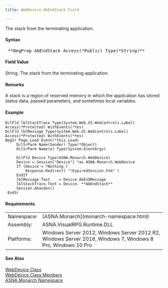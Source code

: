 ```yaml
---
title: WebDevice.AbEndStack Field

---
```


The stack from the terminating application.

#### Syntax
<pre class="prettyprint"> **BegProp AbEndStack Access(*Public) Type(*String)**       </pre>  

<!--mine -->

#### Field Value
String. The stack from the terminating application.

#### Remarks
A stack is a region of reserved memory in which the application has stored status data, passed parameters, and sometimes local variables.

#### Example
<pre class="prettyprint"><code class="language-avr">DclFld lblStackTrace Type(System.Web.UI.WebControls.Label) Access(*Protected) WithEvents(*Yes)
DclFld lblMessage Type(System.Web.UI.WebControls.Label) Access(*Protected) WithEvents(*Yes)
BegSr Page_Load Event(*this.Load)
     DclSrParm Name(Sender) Type(*Object)
     DclSrParm Name(e) Type(System.EventArgs)

     DclFld Device Type(ASNA.Monarch.WebDevice)
     Device = Session["Device"] *as ASNA.Monarch.WebDevice
     If (Device = *Nothing )
         Response.Redirect( "!ExpiredSession.htm" )
     EndIf
     lblMessage.Text    = Device.AbEndMessage
     lblStackTrace.Text = Device. **AbEndStack** 
     Session.Abandon()
 EndSr</code></pre>  

<!-- -->

#### Requirements
<table class="dttable" cellspacing="0" cellpadding="4" width="60%">
           <colgroup>
            <col width="15%" style="font-weight:bold" />
            <col width="85%" />
          </colgroup>
          <tr>
            <td>Namespace:</td>
            <td>[ASNA.Monarch](monarch-namespace.html)</td>
          </tr>
          <tr>
            <td>Assembly:</td>
            <td>ASNA.VisualRPG.Runtime.DLL</td>
          </tr>
         <tr>
            <td>Platforms:</td>
            <td> Windows Server 2012, Windows Server 2012 R2, Windows Server 2016, Windows 7, Windows 8 Pro, Windows 10 Pro</td>
         </tr>
</table>

#### See Also
[WebDevice Class](web-device-class.html) <br /> [ WebDevice Class Members](web-device-class-members.html) <br /> [ASNA.Monarch Namespace](monarch-namespace.html) 
